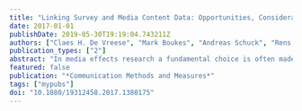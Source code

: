 ```yaml
---
title: "Linking Survey and Media Content Data: Opportunities, Considerations, and Pitfalls"
date: 2017-01-01
publishDate: 2019-05-30T19:19:04.743211Z
authors: ["Claes H. De Vreese", "Mark Boukes", "Andreas Schuck", "Rens Vliegenthart", "Linda Bos", "Yph Lelkes"]
publication_types: ["2"]
abstract: "In media effects research a fundamental choice is often made between (field) experiments or observational studies that rely on survey data in combination with data about the information environment or media coverage. Such studies linking survey data and media content data are often dubbed “linkage studies.” On the one hand, such designs are the state of the art in our field and on the other hand, they come with a long list of challenges and choices. This article reviews the rationales for linkage studies, outlines different types of linkage studies, reviews the state-of-the-art in this area, discusses which survey and content items to use in an analysis, reviews different types of analyses, outlines considerations for alternative specifications, and provides a step-by-step example."
featured: false
publication: "*Communication Methods and Measures*"
tags: ["mypubs"]
doi: "10.1080/19312458.2017.1380175"
---
```



